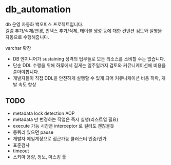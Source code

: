 # db_automation
db 운영 자동화 백오피스 프로젝트입니다.  
컬럼 추가/삭제/변경, 인덱스 추가/삭제, 테이블 생성 등에 대한 컨벤션 검토와 실행을 자동으로 수행해줍니다.  

varchar 확장

- DB 엔지니어가 sustaining 성격의 업무들로 모든 리소스를 소비할 수는 없습니다.
- 단순 DDL 수행을 위해 하루에서 길게는 일주일까지 검토와 커뮤니케이션에 비용을 쏟아야합니다.
- 개발자들이 직접 DDL을 안전하게 실행할 수 있게 되어 커뮤니케이션 비용 하락, 개발 속도 향상





## TODO
- metadata lock detection AOP
- metadata 만 변경하는 작업은 즉시 실행(리스트업 필요)
- execute 가능 시간은 interceptor 로 걸러도 괜찮을듯
- 롱쿼리 있으면 pause
- 개발자 메일계정으로 접근가능 클러스터 인증/인가
- 표준검사
- timeout
- 스키마 용량, 정보, 마스킹 툴